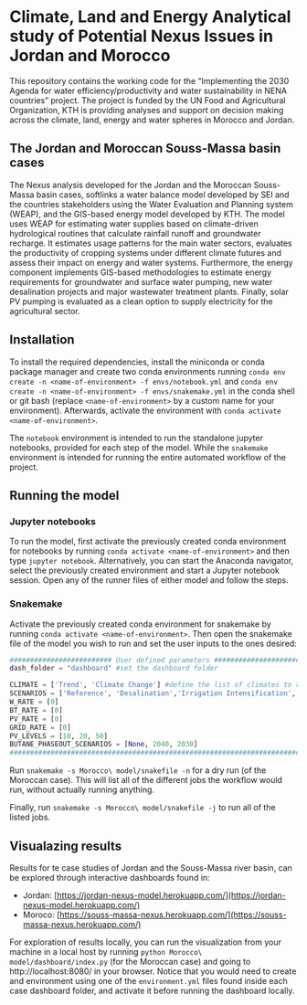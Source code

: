 <!--[![Binder](https://mybinder.org/badge_logo.svg)](https://mybinder.org/v2/gh/KTH-dESA/FAO/HEAD)-->
# Climate, Land and Energy Analytical study of Potential Nexus Issues in Jordan and Morocco
This repository contains the working code for the “Implementing the 2030 Agenda 
for water efficiency/productivity and water sustainability in NENA countries” project. 
The project is funded by the UN Food and Agricultural Organization, KTH is 
providing analyses and support on decision making across the climate, land, 
energy and water spheres in Morocco and Jordan.

## The Jordan and Moroccan Souss-Massa basin cases
The Nexus analysis developed for the Jordan and the Moroccan Souss-Massa basin 
cases, softlinks a water balance model developed by SEI and the countries 
stakeholders using the Water Evaluation and Planning system (WEAP), and the 
GIS-based energy model developed by KTH. The model uses WEAP for estimating water 
supplies based on climate-driven hydrological routines that calculate rainfall 
runoff and groundwater recharge. It estimates usage patterns for the main water 
sectors, evaluates the productivity of cropping systems under different climate 
futures and assess their impact on energy and water systems. Furthermore, the 
energy component implements GIS-based methodologies to estimate energy 
requirements for groundwater and surface water pumping, new water desalination 
projects and major wastewater treatment plants. Finally, solar PV pumping is 
evaluated as a clean option to supply electricity for the agricultural sector.

## Installation
To install the required dependencies, install the miniconda or conda package 
manager and create two conda environments running 
`conda env create -n <name-of-environment> -f envs/notebook.yml` and 
`conda env create -n <name-of-environment> -f envs/snakemake.yml` in the conda 
shell or git bash (replace `<name-of-environment>` by a custom name for your 
environment). Afterwards, activate the environment with `conda activate 
<name-of-environment>`.

The `notebook` environment is intended to run the standalone jupyter notebooks, 
provided for each step of the model. While the `snakemake` environment is intended 
for running the entire automated workflow of the project.

## Running the model
### Jupyter notebooks
To run the model, first activate the previously created conda environment for 
notebooks by running `conda activate <name-of-environment>` and then type 
`jupyter notebook`. Alternatively, you can start the Anaconda navigator, 
select the previously created environment and start a Jupyter notebook session. 
Open any of the runner files of either model and follow the steps.

### Snakemake
Activate the previously created conda environment for snakemake by running 
`conda activate <name-of-environment>`. Then open the snakemake file of the 
model you wish to run and set the user inputs to the ones desired:
```python
######################### User defined parameters #############################
dash_folder = "dashboard" #set the dashboard folder

CLIMATE = ['Trend', 'Climate Change'] #define the list of climates to run
SCENARIOS = ['Reference', 'Desalination','Irrigation Intensification', 'Reference Wastewater Reuse', 'Desalination Wastewater Reuse']
W_RATE = [0]
BT_RATE = [0]
PV_RATE = [0]
GRID_RATE = [0]
PV_LEVELS = [10, 20, 50]
BUTANE_PHASEOUT_SCENARIOS = [None, 2040, 2030]
###############################################################################
```
Run `snakemake -s Morocco\ model/snakefile -n` for a dry run (of the Moroccan 
case). This will list all of the different jobs the workflow would run, without 
actually running anything.

Finally, run `snakemake -s Morocco\ model/snakefile -j` to run all of the listed jobs.

## Visualazing results
Results for te case studies of Jordan and the Souss-Massa river basin, can be 
explored through interactive dashboards found in:
* Jordan: [https://jordan-nexus-model.herokuapp.com/](https://jordan-nexus-model.herokuapp.com/)
* Moroco: [https://souss-massa-nexus.herokuapp.com/](https://souss-massa-nexus.herokuapp.com/)

For exploration of results locally, you can run the visualization from your 
machine in a local host by running `python Morocco\ model/dashboard/index.py` 
(for the Moroccan case) and going to http://localhost:8080/ in your browser. 
Notice that you would need to create and environment using one of the `environment.yml` 
files found inside each case dashboard folder, and activate it before running the 
dashboard locally.
